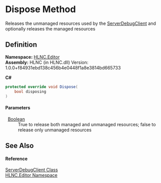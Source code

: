# Dispose Method


Releases the unmanaged resources used by the <a href="T_HLNC_Editor_ServerDebugClient">ServerDebugClient</a> and optionally releases the managed resources



## Definition
**Namespace:** <a href="N_HLNC_Editor">HLNC.Editor</a>  
**Assembly:** HLNC (in HLNC.dll) Version: 1.0.0+f84931ebd138c456b4e0448f1a8e3814bd665733

**C#**
``` C#
protected override void Dispose(
	bool disposing
)
```



#### Parameters
<dl><dt>  <a href="https://learn.microsoft.com/dotnet/api/system.boolean" target="_blank" rel="noopener noreferrer">Boolean</a></dt><dd>True to release both managed and unmanaged resources; false to release only unmanaged resources</dd></dl>

## See Also


#### Reference
<a href="T_HLNC_Editor_ServerDebugClient">ServerDebugClient Class</a>  
<a href="N_HLNC_Editor">HLNC.Editor Namespace</a>  
